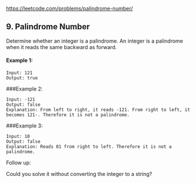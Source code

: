 https://leetcode.com/problems/palindrome-number/

## 9. Palindrome Number
Determine whether an integer is a palindrome. An integer is a palindrome when it reads the same backward as forward.

#### Example 1:
```
Input: 121
Output: true
```

###Example 2:
```
Input: -121
Output: false
Explanation: From left to right, it reads -121. From right to left, it becomes 121-. Therefore it is not a palindrome.
```

###Example 3:
```
Input: 10
Output: false
Explanation: Reads 01 from right to left. Therefore it is not a palindrome.
```

Follow up:

Could you solve it without converting the integer to a string?

